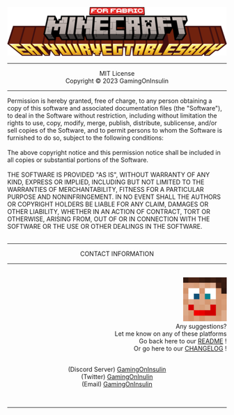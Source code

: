 <div align="center">
<img src="source/img/banner/minecraft_eatyourvegtablesboy.png" alt="Minecraft Mod Banner">
<br>  
</div>

<div align="center">
  <hr>
  MIT License <br>
  Copyright &copy; 2023 GamingOnInsulin
  <hr>
</div>
<div align="left">
Permission is hereby granted, free of charge, to any person obtaining a copy
of this software and associated documentation files (the "Software"), to deal
in the Software without restriction, including without limitation the rights
to use, copy, modify, merge, publish, distribute, sublicense, and/or sell
copies of the Software, and to permit persons to whom the Software is
furnished to do so, subject to the following conditions:
<br><br>
The above copyright notice and this permission notice shall be included in all
copies or substantial portions of the Software.
<br><br>
THE SOFTWARE IS PROVIDED "AS IS", WITHOUT WARRANTY OF ANY KIND, EXPRESS OR
IMPLIED, INCLUDING BUT NOT LIMITED TO THE WARRANTIES OF MERCHANTABILITY,
FITNESS FOR A PARTICULAR PURPOSE AND NONINFRINGEMENT. IN NO EVENT SHALL THE
AUTHORS OR COPYRIGHT HOLDERS BE LIABLE FOR ANY CLAIM, DAMAGES OR OTHER
LIABILITY, WHETHER IN AN ACTION OF CONTRACT, TORT OR OTHERWISE, ARISING FROM,
OUT OF OR IN CONNECTION WITH THE SOFTWARE OR THE USE OR OTHER DEALINGS IN THE
SOFTWARE.
</div>

<br>
<div align="center">
  <hr>
  CONTACT INFORMATION
  <hr>
</div>
<br>

<div align="right">
 <img src="source/img/profile/profile_icon.png" alt="Mod Icon" width="100" hight="100"/> <br>
  Any suggestions? <br>
  Let me know on any of these platforms <br>
  Go back here to our <a href="README.md">README</a> ! <br>
  Or go here to our <a href="source/changelog/Changelog-0.0.5-1.20.1_ALPHA.md">CHANGELOG</a> !
  <br><br>
  <p align="center">
    (Discord Server) <a href="https://discord.gg/n832bVJ">GamingOnInsulin</a> <br>
    (Twitter) <a href="https://twitter.com/GamingOnInsulin">GamingOnInulin</a> <br>
    (Email) <a href="mailto:`gamingoninsulin@gmail.com">GamingOnInsulin</a>
  </p>
</div>
<br>
<hr>
